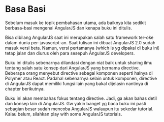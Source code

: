 # Basa Basi
Sebelum masuk ke topik pembahasan utama, ada baiknya kita sedikit berbasa-basi mengenai AngularJS dan kenapa buku ini ditulis.

Bisa dibilang AngularJS saat ini merupakan salah satu framework ter-oke dalam dunia per-javascript-an. Saat tulisan ini dibuat AngularJS 2.0 sudah masuk
versi beta. Namun, versi pertamanya (which is yg dipakai di buku ini) tetap jalan dan diurus oleh para sesepuh AngularJS developers.

Buku ini ditulis sebenarnya dilandasi dengan niat baik untuk sharing ilmu tentang salah satu konsep dari AngularJS
yang bernama directive. Beberapa orang menyebut directive sebagai komponen seperti halnya di Polymer atau React. Padahal sebenarnya selain untuk komponen, directive di AngularJS dapat memiliki fungsi lain yang bakal dijelasin nantinya di chapter
berikutnya.

Buku ini akan membahas fokus tentang directive. Jadi, ga akan bahas detil dan konsep lain di AngularJS. Gw yakin banget yg baca buku ini pasti sebagian besar sudah mencoba AngularJS walaupun itu sekedar tutorial. Kalau belum, silahkan play with some AngularJS tutorials.